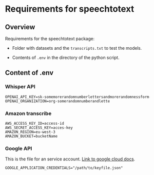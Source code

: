 # Requirements for speechtotext

## Overview

Requirements for the speechtotext package:


* Folder with datasets and the `transcripts.txt` to test the models.


* Contents of `.env` in the directory of the python script.

## Content of .env

### Whisper API

```shell
OPENAI_API_KEY=sk-somemorerandomnumberlettersandmorerandomnessform
OPENAI_ORGANIZATION=org-somerandomnumberandlette
```

### Amazon transcribe

```shell
AWS_ACCESS_KEY_ID=access-id
AWS_SECRET_ACCESS_KEY=acces-key
AMAZON_REGION=eu-west-3
AMAZON_BUCKET=bucketName
```

### Google API

This is the file for an service account.  [Link to google cloud docs](https://developers.google.com/workspace/guides/create-credentials).

```shell
GOOGLE_APPLICATION_CREDENTIALS="/path/to/keyfile.json"
```
